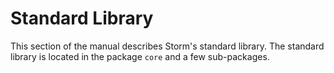 Standard Library
================

This section of the manual describes Storm's standard library. The standard library is located in
the package `core` and a few sub-packages.